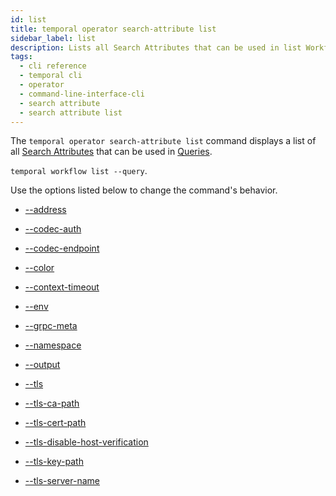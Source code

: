 ```yaml
---
id: list
title: temporal operator search-attribute list
sidebar_label: list
description: Lists all Search Attributes that can be used in list Workflow Queries.
tags:
  - cli reference
  - temporal cli
  - operator
  - command-line-interface-cli
  - search attribute
  - search attribute list
---
```


The `temporal operator search-attribute list` command displays a list of all [Search Attributes](/concepts/what-is-a-search-attribute) that can be used in [Queries](/concepts/what-is-a-query).

`temporal workflow list --query`.

Use the options listed below to change the command's behavior.

- [--address](/cli/cmd-options/address)

- [--codec-auth](/cli/cmd-options/codec-auth)

- [--codec-endpoint](/cli/cmd-options/codec-endpoint)

- [--color](/cli/cmd-options/color)

- [--context-timeout](/cli/cmd-options/context-timeout)

- [--env](/cli/cmd-options/env)

- [--grpc-meta](/cli/cmd-options/grpc-meta)

- [--namespace](/cli/cmd-options/namespace)

- [--output](/cli/cmd-options/output)

- [--tls](/cli/cmd-options/tls)

- [--tls-ca-path](/cli/cmd-options/tls-ca-path)

- [--tls-cert-path](/cli/cmd-options/tls-cert-path)

- [--tls-disable-host-verification](/cli/cmd-options/tls-disable-host-verification)

- [--tls-key-path](/cli/cmd-options/tls-key-path)

- [--tls-server-name](/cli/cmd-options/tls-server-name)
